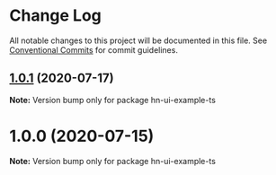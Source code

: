 # Change Log

All notable changes to this project will be documented in this file.
See [Conventional Commits](https://conventionalcommits.org) for commit guidelines.

## [1.0.1](https://upcwangying.github.com/hn-ui/hn-ui/compare/hn-ui-example-ts@1.0.0...hn-ui-example-ts@1.0.1) (2020-07-17)

**Note:** Version bump only for package hn-ui-example-ts





# 1.0.0 (2020-07-15)

**Note:** Version bump only for package hn-ui-example-ts
